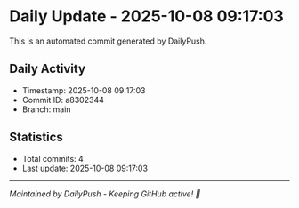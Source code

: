 # Daily Update - 2025-10-08 09:17:03

This is an automated commit generated by DailyPush.

## Daily Activity
- Timestamp: 2025-10-08 09:17:03
- Commit ID: a8302344
- Branch: main

## Statistics
- Total commits: 4
- Last update: 2025-10-08 09:17:03

---
*Maintained by DailyPush - Keeping GitHub active! 🚀*
